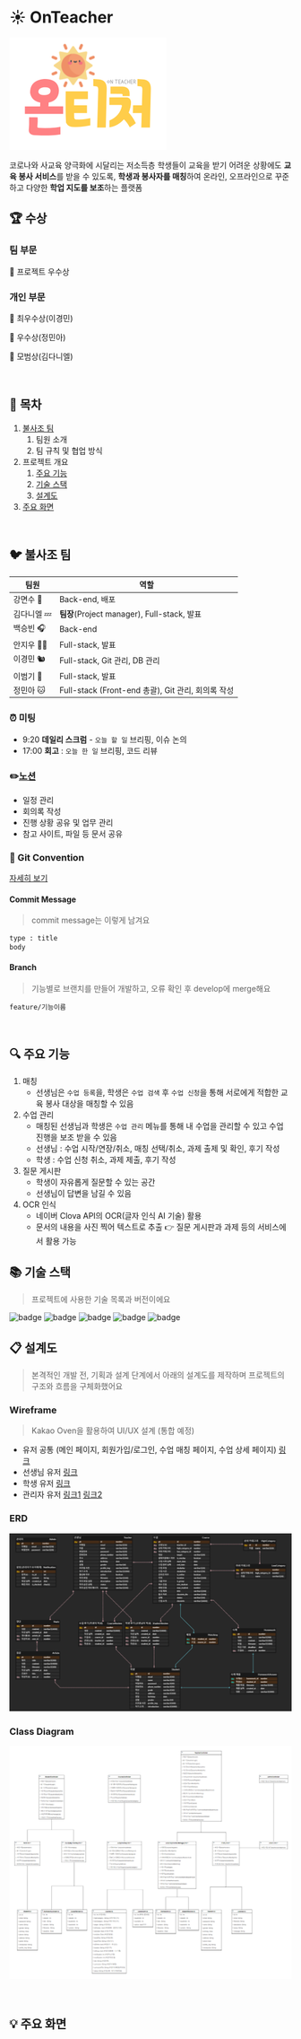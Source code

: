 # :sunny: OnTeacher

![logo](docs/readme_img/logo.png)

코로나와 사교육 양극화에 시달리는 저소득층 학생들이 교육을 받기 어려운 상황에도 **교육 봉사 서비스**를 받을 수 있도록, **학생과 봉사자를 매칭**하여 온라인, 오프라인으로 꾸준하고 다양한 **학업 지도를 보조**하는 플랫폼



## :trophy: 수상

### 팀 부문​

:2nd_place_medal: 프로젝트 우수상

### 개인 부문

:1st_place_medal: 최우수상(이경민)

:2nd_place_medal: 우수상(정민아)

:medal_sports: 모범상(김다니엘)

<br>

## :pushpin: 목차

1. [불사조 팀](#bird-불사조-팀)
   1. 팀원 소개
   2. 팀 규칙 및 협업 방식
2. 프로젝트 개요
   1. [주요 기능](#mag-주요-기능)
   2. [기술 스택](#books-기술-스택)
   3. [설계도](#clipboard-설계도)
3. [주요 화면](#bulb-주요-화면)

<br>

## :bird: 불사조 팀

| 팀원                | 역할                                               |
| ------------------- | -------------------------------------------------- |
| 강면수 :muscle:     | Back-end, 배포                                     |
| 김다니엘 :zzz:      | **팀장**(Project manager), Full-stack, 발표        |
| 백승빈 :headphones: | Back-end                                           |
| 안지우 :woman_cook: | Full-stack, 발표                                   |
| 이경민 :chipmunk:   | Full-stack, Git 관리, DB 관리                      |
| 이범기 :turtle:     | Full-stack, 발표                                   |
| 정민아 :cat:        | Full-stack (Front-end 총괄), Git 관리, 회의록 작성 |

### :alarm_clock: 미팅

- 9:20 **데일리 스크럼** - `오늘 할 일` 브리핑, 이슈 논의
- 17:00 **회고** : `오늘 한 일` 브리핑, 코드 리뷰

### :pencil2: ​[노션](https://www.notion.so/829c650c0b2f4b3bae5e17f5b99fda88)

- 일정 관리
- 회의록 작성
- 진행 상황 공유 및 업무 관리
- 참고 사이트, 파일 등 문서 공유

### :file_folder: Git Convention

[자세히 보기](./docs/git.md)

#### Commit Message

> commit message는 이렇게 남겨요

```
type : title
body
```

#### Branch

> 기능별로 브랜치를 만들어 개발하고, 오류 확인 후 develop에 merge해요

```
feature/기능이름
```

<br>

## :mag: 주요 기능

1. 매칭
   - 선생님은 `수업 등록`을, 학생은 `수업 검색` 후 `수업 신청`을 통해 서로에게 적합한 교육 봉사 대상을 매칭할 수 있음
2. 수업 관리
   - 매칭된 선생님과 학생은 `수업 관리` 메뉴를 통해 내 수업을 관리할 수 있고 수업 진행을 보조 받을 수 있음
   - 선생님 : 수업 시작/연장/취소, 매칭 선택/취소, 과제 출제 및 확인, 후기 작성
   - 학생 : 수업 신청 취소, 과제 제출, 후기 작성
3. 질문 게시판
   - 학생이 자유롭게 질문할 수 있는 공간
   - 선생님이 답변을 남길 수 있음
4. OCR 인식
   - 네이버 Clova API의 OCR(글자 인식 AI 기술) 활용
   - 문서의 내용을 사진 찍어 텍스트로 추출 :point_right: 질문 게시판과 과제 등의 서비스에서 활용 가능



## :books: 기술 스택

> 프로젝트에 사용한 기술 목록과 버전이에요


![badge](https://img.shields.io/badge/Java-11.0.10-blue) ![badge](https://img.shields.io/badge/SpringBoot-4.9.0-brightgreen) ![badge](https://img.shields.io/badge/OracleDB-11.2.0.2.0-red) ![badge](https://img.shields.io/badge/Server-AWS-yellow) ![badge](https://img.shields.io/badge/Language-HTML5,CSS3,JavaScript_es6-blue) 



## :clipboard: 설계도

> 본격적인 개발 전, 기획과 설계 단계에서 아래의 설계도를 제작하며 프로젝트의 구조와 흐름을 구체화했어요

### Wireframe

> Kakao Oven을 활용하여 UI/UX 설계 (통합 예정)

- 유저 공통 (메인 페이지, 회원가입/로그인, 수업 매칭 페이지, 수업 상세 페이지) [링크](https://ovenapp.io/view/TgxP46wQzNBAShJ9d40gbPGV2w37r4uo#PWKbH)
- 선생님 유저 [링크](https://ovenapp.io/view/harEro1gMgGRlQL8AwDIfnkJ6bNXM1ss/)
- 학생 유저 [링크](https://ovenapp.io/view/TgxP46wQzNBAShJ9d40gbPGV2w37r4uo#PWKbH)
- 관리자 유저 [링크1](https://ovenapp.io/view/aP51cRrxe0t0YGiAMfFdW4J6F3I8NWiW/) [링크2](https://ovenapp.io/view/jxW86HtkX6GodBPsriXktL4o8vqKGGtm)

### ERD

![image-20210413151408124](docs/readme_img/ERD_v3.png)

### Class Diagram

![image-20210413152657736](docs/readme_img/ClassDiagram_v1.png)

<br>

## :bulb: 주요 화면

